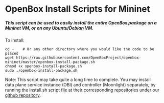 # OpenBox Install Scripts for Mininet
##### This script can be used to easily install the entire OpenBox package on a Mininet VM, or on any Ubuntu/Debian VM.

To install:

```
cd ~    # Or any other directory where you would like the code to be placed
wget https://raw.githubusercontent.com/OpenBoxProject/openbox-mininet/master/openbox-install-package.sh
chmod +x openbox-install-package.sh
sudo ./openbox-install-package.sh
```

Note: This script may take quite a long time to complete. You may install data plane service instance (OBI) and controller (Moonlight) separately, by running the install.sh script file at their corresponding repositories under our [github repository](https://www.github.com/OpenBoxProject).
